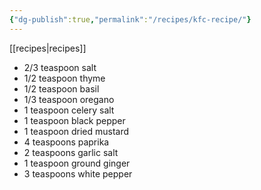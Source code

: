 ```yaml
---
{"dg-publish":true,"permalink":"/recipes/kfc-recipe/"}
---
```


[[recipes\|recipes]]

- 2/3 teaspoon salt 
- 1/2 teaspoon thyme 
- 1/2 teaspoon basil 
- 1/3 teaspoon oregano 
- 1 teaspoon celery salt 
- 1 teaspoon black pepper 
- 1 teaspoon dried mustard 
- 4 teaspoons paprika 
- 2 teaspoons garlic salt 
- 1 teaspoon ground ginger 
- 3 teaspoons white pepper
